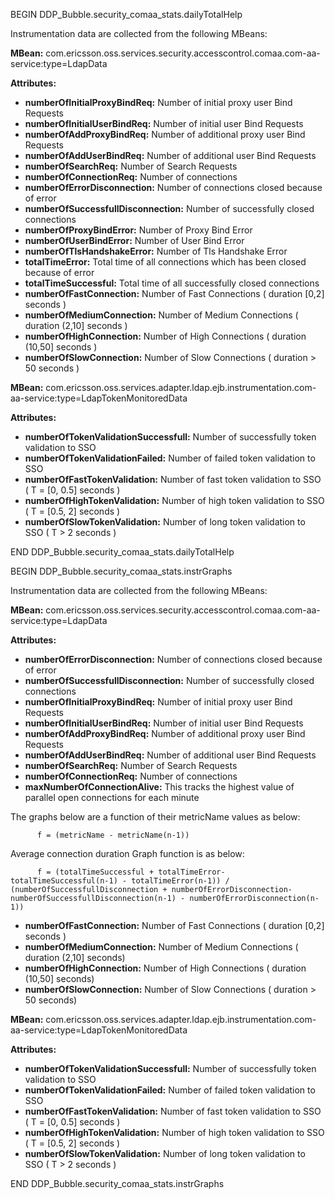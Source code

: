 BEGIN DDP_Bubble.security_comaa_stats.dailyTotalHelp

Instrumentation data are collected from the following MBeans:

**MBean:** com.ericsson.oss.services.security.accesscontrol.comaa.com-aa-service:type=LdapData

**Attributes:**

- **numberOfInitialProxyBindReq:** Number of initial proxy user Bind Requests
- **numberOfInitialUserBindReq:** Number of initial user Bind Requests
- **numberOfAddProxyBindReq:** Number of additional proxy user Bind Requests
- **numberOfAddUserBindReq:** Number of additional user Bind Requests
- **numberOfSearchReq:** Number of Search Requests
- **numberOfConnectionReq:** Number of connections
- **numberOfErrorDisconnection:** Number of connections closed because of error
- **numberOfSuccessfullDisconnection:** Number of successfully closed connections
- **numberOfProxyBindError:** Number of Proxy Bind Error
- **numberOfUserBindError:** Number of User Bind Error
- **numberOfTlsHandshakeError:** Number of Tls Handshake Error
- **totalTimeError:** Total time of all connections which has been closed because of error
- **totalTimeSuccessful:** Total time of all successfully closed connections
- **numberOfFastConnection:** Number of Fast Connections ( duration [0,2] seconds )
- **numberOfMediumConnection:** Number of Medium Connections ( duration (2,10] seconds )
- **numberOfHighConnection:** Number of High Connections ( duration (10,50] seconds )
- **numberOfSlowConnection:** Number of Slow Connections ( duration > 50 seconds )

**MBean:** com.ericsson.oss.services.adapter.ldap.ejb.instrumentation.com-aa-service:type=LdapTokenMonitoredData

**Attributes:**

- **numberOfTokenValidationSuccessfull:** Number of successfully token validation to SSO
- **numberOfTokenValidationFailed:** Number of failed token validation to SSO
- **numberOfFastTokenValidation:** Number of fast token validation to SSO ( T = [0, 0.5] seconds )
- **numberOfHighTokenValidation:** Number of high token validation to SSO ( T = [0.5, 2] seconds )
- **numberOfSlowTokenValidation:** Number of long token validation to SSO ( T > 2 seconds )

END DDP_Bubble.security_comaa_stats.dailyTotalHelp

BEGIN DDP_Bubble.security_comaa_stats.instrGraphs

Instrumentation data are collected from the following MBeans:

**MBean:** com.ericsson.oss.services.security.accesscontrol.comaa.com-aa-service:type=LdapData

**Attributes:**

- **numberOfErrorDisconnection:** Number of connections closed because of error
- **numberOfSuccessfullDisconnection:** Number of successfully closed connections
- **numberOfInitialProxyBindReq:** Number of initial proxy user Bind Requests
- **numberOfInitialUserBindReq:** Number of initial user Bind Requests
- **numberOfAddProxyBindReq:** Number of additional proxy user Bind Requests
- **numberOfAddUserBindReq:** Number of additional user Bind Requests
- **numberOfSearchReq:** Number of Search Requests
- **numberOfConnectionReq:** Number of connections
- **maxNumberOfConnectionAlive:** This tracks the highest value of parallel open connections for each minute

The graphs below are a function of their metricName values as below:

          f = (metricName - metricName(n-1))

Average connection duration Graph function is as below:

          f = (totalTimeSuccessful + totalTimeError- totalTimeSuccessful(n-1) - totalTimeError(n-1)) / (numberOfSuccessfullDisconnection + numberOfErrorDisconnection- numberOfSuccessfullDisconnection(n-1) - numberOfErrorDisconnection(n-1))

- **numberOfFastConnection:** Number of Fast Connections ( duration [0,2] seconds )
- **numberOfMediumConnection:** Number of Medium Connections ( duration (2,10] seconds)
- **numberOfHighConnection:** Number of High Connections ( duration (10,50] seconds)
- **numberOfSlowConnection:** Number of Slow Connections ( duration > 50 seconds)

**MBean:** com.ericsson.oss.services.adapter.ldap.ejb.instrumentation.com-aa-service:type=LdapTokenMonitoredData

**Attributes:**

- **numberOfTokenValidationSuccessfull:** Number of successfully token validation to SSO
- **numberOfTokenValidationFailed:** Number of failed token validation to SSO
- **numberOfFastTokenValidation:** Number of fast token validation to SSO ( T = [0, 0.5] seconds )
- **numberOfHighTokenValidation:** Number of high token validation to SSO ( T = [0.5, 2] seconds )
- **numberOfSlowTokenValidation:** Number of long token validation to SSO ( T > 2 seconds )

END DDP_Bubble.security_comaa_stats.instrGraphs
